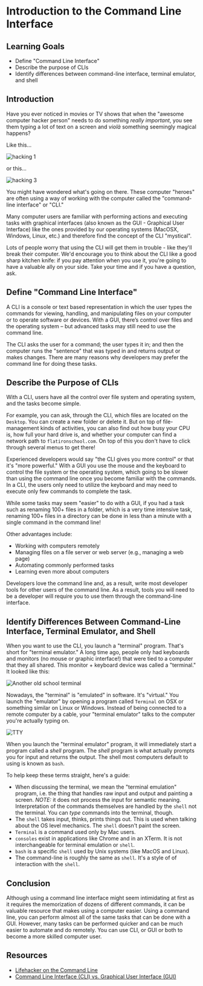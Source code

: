# Introduction to the Command Line Interface

## Learning Goals

* Define "Command Line Interface"
* Describe the purpose of CLIs
* Identify differences between command-line interface, terminal emulator, and
  shell

## Introduction

Have you ever noticed in movies or TV shows that when the "awesome computer
hacker person" needs to do something _really important_, you see them typing a
lot of text on a screen and _viol&agrave;_ something seemingly magical happens?

Like this...

![hacking 1](https://curriculum-content.s3.amazonaws.com/prework/hack.gif)

or this...

![hacking 3](https://curriculum-content.s3.amazonaws.com/prework/hacking.gif)

You might have wondered what's going on there. These computer "heroes" are often
using a way of working with the computer called the "command-line interface" or
"CLI." 

Many computer users are familiar with performing actions and executing tasks
with graphical interfaces (also known as the GUI - Graphical User Interface)
like the ones provided by our operating systems (MacOSX, Windows, Linux, etc.)
and therefore find the concept of the CLI "mystical". 

Lots of people worry that using the CLI will get them in trouble - like they'll
break their computer. We'd encourage you to think about the CLI like a good
sharp kitchen knife: if you pay attention when you use it, you're going to have
a valuable ally on your side. Take your time and if you have a question, ask.

## Define "Command Line Interface"

A CLI is a console or text based representation in which the user types the
commands for viewing, handling, and manipulating files on your computer or to
operate software or devices. With a GUI, there’s control over files and the
operating system – but advanced tasks may still need to use the command line.

The CLI asks the user for a command; the user types it in; and then the computer
runs the "sentence" that was typed in and returns output or makes changes. There
are many reasons why developers may prefer the command line for doing these
tasks.

## Describe the Purpose of CLIs

With a CLI, users have all the control over file system and operating system,
and the tasks become simple. 

For example, you can ask, through the CLI, which files are located on the
`Desktop`. You can create a new folder or delete it. But on top of
file-management kinds of activities, you can also find out how busy your CPU is,
how full your hard drive is, and whether your computer can find a network path
to `flatironschool.com`. On top of this you don't have to click through several
menus to get there!

Experienced developers would say "the CLI gives you more control" or that it's
"more powerful." With a GUI you use the mouse and the keyboard to control the
file system or the operating system, which going to be slower than using the
command line once you become familiar with the commands. In a CLI, the users
only need to utilize the keyboard and may need to execute only few commands to
complete the task.

While some tasks may seem "easier" to do with a GUI, if you had a task such as
renaming 100+ files in a folder, which is a very time intensive task, renaming
100+ files in a directory can be done in less than a minute with a single
command in the command line!

Other advantages include:
* Working with computers remotely
* Managing files on a file server or web server (e.g., managing a web page)
* Automating commonly performed tasks
* Learning even more about computers

Developers love the command line and, as a result, write most developer tools
for other users of the command line. As a result, tools you will need to be a
developer will require you to use them through the command-line interface.

## Identify Differences Between Command-Line Interface, Terminal Emulator, and Shell

When you want to use the CLI, you launch a "terminal" program. That's short for
"terminal emulator." A long time ago, people only had keyboards and monitors (no
mouse or graphic interface!) that were tied to a computer that they all shared.
This monitor + keyboard device was called a "terminal." It looked like this:

![Another old school
terminal](https://curriculum-content.s3.amazonaws.com/prework/tty2.jpg "Another
Old School Terminal")

Nowadays, the "terminal" is "emulated" in software. It's "virtual." You launch
the "emulator" by opening a program called `Terminal` on OSX or something
similar on Linux or Windows. Instead of being connected to a remote computer by
a cable, your "terminal emulator" talks to the computer you're actually typing
on.

![TTY](https://curriculum-content.s3.amazonaws.com/prework/tty3.jpg)

When you launch the "terminal emulator" program, it will immediately start a
program called a _shell_ program. The _shell_ program is what actually prompts
you for input and returns the output. The shell most computers default to using
is known as `bash`.

To help keep these terms straight, here's a guide:

* When discussing the terminal, we mean the "terminal emulation" program, i.e.
  the thing that handles raw input and output and painting a screen. *NOTE:* it
  does not process the input for semantic meaning. Interpretation of the
  commands themselves are handled by the `shell` not the terminal. You can
  _type_ commands into the terminal, though.
* The `shell` takes input, thinks, prints things out. This is used when talking
  about the OS level mechanics. The `shell` doesn't paint the screen.
* `Terminal` is a command used only by Mac users.
* `consoles` exist in applications like Chrome and in an XTerm. It is not
  interchangeable for terminal emulation or `shell`.
* `bash` is a specific `shell` used by Unix systems (like MacOS and Linux).
* The command-line is roughly the same as `shell`. It's a style of of
  interaction with the `shell`.

## Conclusion

Although using a command line interface might seem intimidating at first as it
requires the memorization of dozens of different commands, it can be valuable
resource that makes using a computer easier. Using a command line, you can
perform almost all of the same tasks that can be done with a GUI. However, many
tasks can be performed quicker and can be much easier to automate and do
remotely. You can use CLI, or GUI or both to become a more skilled computer
user.

## Resources

- [Lifehacker on the Command Line](http://lifehacker.com/5633909/who-needs-a-mouse-learn-to-use-the-command-line-for-almost-anything)
- [Command Line Interface (CLI) vs. Graphical User Interface (GUI)](https://www.cybrary.it/0p3n/command-line-interface-cli-vs-graphical-user-interface-gui/)
